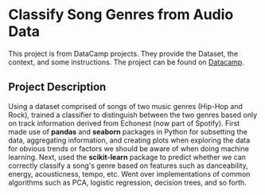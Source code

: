 # Classify Song Genres from Audio Data

This project is from DataCamp projects. They provide the Dataset, the context,
and some instructions. The project can be found on [Datacamp](https://www.datacamp.com/projects/449).

## Project Description

Using a dataset comprised of songs of two music genres (Hip-Hop and Rock), trained a classifier to distinguish between the two genres based only on track information derived from Echonest (now part of Spotify). First made use of **pandas** and **seaborn** packages in Python for subsetting the data, aggregating information, and creating plots when exploring the data for obvious trends or factors we should be aware of when doing machine learning. Next, used the **scikit-learn** package to predict whether we can correctly classify a song's genre based on features such as danceability, energy, acousticness, tempo, etc. Went over implementations of common algorithms such as PCA, logistic regression, decision trees, and so forth.
